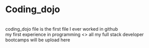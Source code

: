 # Coding_dojo
<br> coding_dojo  file is the first file I ever worked in github
<br> my first experience in programming
<> all my full stack developer bootcamps will be upload here 
